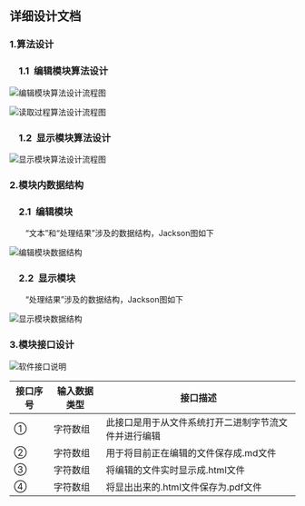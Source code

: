 ## 详细设计文档 ##
### 1.算法设计 ###
### &emsp;1.1&ensp;编辑模块算法设计 ###  


![编辑模块算法设计流程图](http://thyrsi.com/t6/375/1537805459x-1566688347.png)


![读取过程算法设计流程图](http://thyrsi.com/t6/377/1538042335x1822611437.png)

 
### &emsp;1.2&ensp;显示模块算法设计 ###  


![显示模块算法设计流程图](http://thyrsi.com/t6/375/1537805559x-1566688347.png)



### 2.模块内数据结构 ###
### &emsp;2.1&ensp;编辑模块 ###  

&emsp;&emsp;“文本”和“处理结果”涉及的数据结构，Jackson图如下


![编辑模块数据结构](http://thyrsi.com/t6/375/1537805662x-1376440090.png)





### &emsp;2.2&ensp;显示模块 ###  

&emsp;&emsp;“处理结果”涉及的数据结构，Jackson图如下




![显示模块数据结构](http://thyrsi.com/t6/375/1537805662x-1376440090.png)









### 3.模块接口设计 ###


![软件接口说明](http://thyrsi.com/t6/377/1538042446x-1376440138.png)

| 接口序号 | 输入数据类型 | 接口描述 |
| ------ | ------ | ------ |
| ①| 字符数组 | 此接口是用于从文件系统打开二进制字节流文件并进行编辑 |
| ② | 字符数组 | 用于将目前正在编辑的文件保存成.md文件 |
| ③ | 字符数组 | 将编辑的文件实时显示成.html文件 |
| ④ | 字符数组 | 将显出出来的.html文件保存为.pdf文件 |





